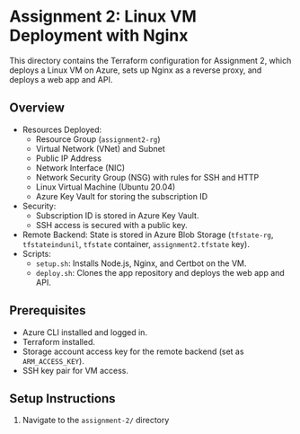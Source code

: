 # Assignment 2: Linux VM Deployment with Nginx

This directory contains the Terraform configuration for Assignment 2, which deploys a Linux VM on Azure, sets up Nginx as a reverse proxy, and deploys a web app and API.

## Overview
- Resources Deployed:
  - Resource Group (`assignment2-rg`)
  - Virtual Network (VNet) and Subnet
  - Public IP Address
  - Network Interface (NIC)
  - Network Security Group (NSG) with rules for SSH and HTTP
  - Linux Virtual Machine (Ubuntu 20.04)
  - Azure Key Vault for storing the subscription ID
- Security:
  - Subscription ID is stored in Azure Key Vault.
  - SSH access is secured with a public key.
- Remote Backend: State is stored in Azure Blob Storage (`tfstate-rg`, `tfstateindunil`, `tfstate` container, `assignment2.tfstate` key).
- Scripts:
  - `setup.sh`: Installs Node.js, Nginx, and Certbot on the VM.
  - `deploy.sh`: Clones the app repository and deploys the web app and API.

## Prerequisites
- Azure CLI installed and logged in.
- Terraform installed.
- Storage account access key for the remote backend (set as `ARM_ACCESS_KEY`).
- SSH key pair for VM access.

## Setup Instructions
1. Navigate to the `assignment-2/` directory
